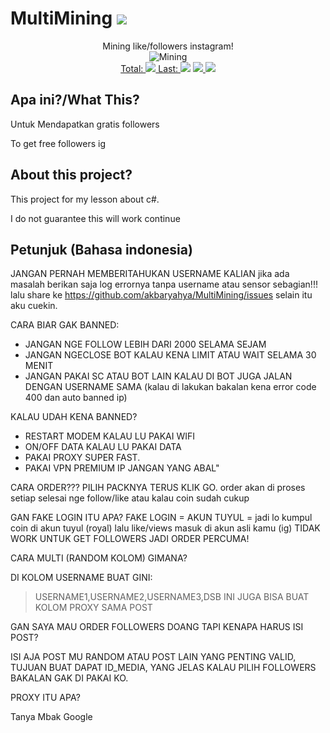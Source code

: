 # MultiMining <a href="https://github.com/akbaryahya/MultiMining/releases/latest"><img src="https://img.shields.io/github/release/akbaryahya/MultiMining.svg"/></a>

<p align="center">
  Mining like/followers instagram!<br>
  <img src="https://i.imgur.com/cBTpf7p.jpg" alt="Mining"/><br>
  <a href="https://github.com/akbaryahya/MultiMining/releases/latest">Total: <img src="https://img.shields.io/github/downloads/akbaryahya/MultiMining/total.svg"/> Last: <img src="https://img.shields.io/github/downloads/akbaryahya/MultiMining/latest/total.svg"/></a> <a href="https://github.com/akbaryahya/MultiMining/issues"><img src="https://img.shields.io/github/issues/akbaryahya/MultiMining.svg"/> <img src="https://img.shields.io/github/issues-closed-raw/akbaryahya/MultiMining.svg"/></a>
</p>

Apa ini?/What This?
-------------
Untuk Mendapatkan gratis followers

To get free followers ig

About this project?
-------------
This project for my lesson about c#.

I do not guarantee this will work continue

Petunjuk (Bahasa indonesia)
-------------
JANGAN PERNAH MEMBERITAHUKAN USERNAME KALIAN
jika ada masalah berikan saja log errornya tanpa username atau sensor sebagian!!! lalu share ke https://github.com/akbaryahya/MultiMining/issues selain itu aku cuekin.

CARA BIAR GAK BANNED:
* JANGAN NGE FOLLOW LEBIH DARI 2000 SELAMA SEJAM
* JANGAN NGECLOSE BOT KALAU KENA LIMIT ATAU WAIT SELAMA 30 MENIT
* JANGAN PAKAI SC ATAU BOT LAIN KALAU DI BOT JUGA JALAN DENGAN USERNAME SAMA (kalau di lakukan bakalan kena error code 400 dan auto banned ip)

KALAU UDAH KENA BANNED?
* RESTART MODEM KALAU LU PAKAI WIFI
* ON/OFF DATA KALAU LU PAKAI DATA
* PAKAI PROXY SUPER FAST.
* PAKAI VPN PREMIUM IP JANGAN YANG ABAL"

CARA ORDER???
PILIH PACKNYA TERUS KLIK GO.
order akan di proses setiap selesai nge follow/like atau kalau coin sudah cukup

GAN FAKE LOGIN ITU APA?
FAKE LOGIN = AKUN TUYUL = 
jadi lo kumpul coin di akun tuyul (royal) lalu like/views masuk di akun asli kamu (ig)
TIDAK WORK UNTUK GET FOLLOWERS JADI ORDER PERCUMA!

CARA MULTI (RANDOM KOLOM) GIMANA?

DI KOLOM USERNAME BUAT GINI:
> USERNAME1,USERNAME2,USERNAME3,DSB
INI JUGA BISA BUAT KOLOM PROXY SAMA POST

GAN SAYA MAU ORDER FOLLOWERS DOANG TAPI KENAPA HARUS ISI POST?

ISI AJA POST MU RANDOM ATAU POST LAIN YANG PENTING VALID, TUJUAN BUAT DAPAT ID_MEDIA, YANG JELAS KALAU PILIH FOLLOWERS BAKALAN GAK DI PAKAI KO.

PROXY ITU APA?

Tanya Mbak Google
